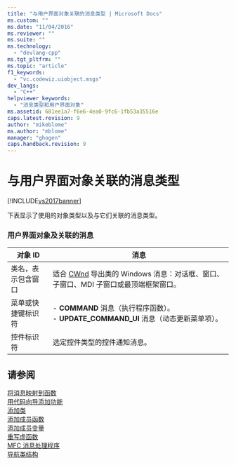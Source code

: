```yaml
---
title: "与用户界面对象关联的消息类型 | Microsoft Docs"
ms.custom: ""
ms.date: "11/04/2016"
ms.reviewer: ""
ms.suite: ""
ms.technology: 
  - "devlang-cpp"
ms.tgt_pltfrm: ""
ms.topic: "article"
f1_keywords: 
  - "vc.codewiz.uiobject.msgs"
dev_langs: 
  - "C++"
helpviewer_keywords: 
  - "消息类型和用户界面对象"
ms.assetid: 681ee1a7-f6e6-4ea0-9fc6-1fb53a35516e
caps.latest.revision: 9
author: "mikeblome"
ms.author: "mblome"
manager: "ghogen"
caps.handback.revision: 9
---
```

# 与用户界面对象关联的消息类型
[!INCLUDE[vs2017banner](../../assembler/inline/includes/vs2017banner.md)]

下表显示了使用的对象类型以及与它们关联的消息类型。  
  
### 用户界面对象及关联的消息  
  
|对象 ID|消息|  
|-----------|--------|  
|类名，表示包含窗口|适合 [CWnd](../../mfc/reference/cwnd-class.md) 导出类的 Windows 消息：对话框、窗口、子窗口、MDI 子窗口或最顶端框架窗口。|  
|菜单或快捷键标识符|-   **COMMAND** 消息（执行程序函数）。<br />-   **UPDATE\_COMMAND\_UI** 消息（动态更新菜单项）。|  
|控件标识符|选定控件类型的控件通知消息。|  
  
## 请参阅  
 [将消息映射到函数](../../mfc/reference/mapping-messages-to-functions.md)   
 [用代码向导添加功能](../../ide/adding-functionality-with-code-wizards-cpp.md)   
 [添加类](../../ide/adding-a-class-visual-cpp.md)   
 [添加成员函数](../../ide/adding-a-member-function-visual-cpp.md)   
 [添加成员变量](../../ide/adding-a-member-variable-visual-cpp.md)   
 [重写虚函数](../../ide/overriding-a-virtual-function-visual-cpp.md)   
 [MFC 消息处理程序](../../mfc/reference/adding-an-mfc-message-handler.md)   
 [导航类结构](../../ide/navigating-the-class-structure-visual-cpp.md)